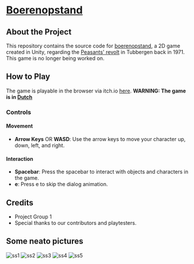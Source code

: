 # [Boerenopstand](https://boerenopstand.itch.io/boerenopstand)

## About the Project

This repository contains the source code for [boerenopstand](https://boerenopstand.itch.io/boerenopstand), a 2D game created in Unity, regarding the [Peasants' revolt](https://nl.wikipedia.org/wiki/Boerenopstand_(1971)) in Tubbergen back in 1971. This game is no longer being worked on.


## How to Play
The game is playable in the browser via itch.io [here](https://boerenopstand.itch.io/boerenopstand).
**WARNING: The game is in [Dutch](https://en.wikipedia.org/wiki/Dutch_language)**

### Controls

#### Movement
- **Arrow Keys** OR **WASD**: Use the arrow keys to move your character up, down, left, and right.

#### Interaction
- **Spacebar**: Press the spacebar to interact with objects and characters in the game.
- **e**: Press e to skip the dialog animation.

## Credits
- Project Group 1
- Special thanks to our contributors and playtesters.


## Some neato pictures
![ss1](https://imgur.com/ez1ODpV)
![ss2](https://imgur.com/56yWwX2)
![ss3](https://imgur.com/q4dRbnK)
![ss4](https://imgur.com/sfVLE9O)
![ss5](https://imgur.com/z6jnYOz)
